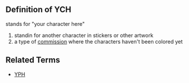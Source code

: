 ## Definition of YCH

stands for "your character here"

1. standin for another character in stickers or other artwork
2. a type of [commission](./commission) where the characters haven't been colored yet

## Related Terms

- [YPH](./YPH)
